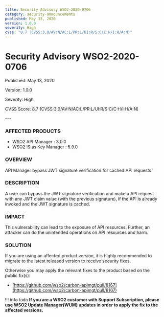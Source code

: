 ```yaml
---
title: Security Advisory WSO2-2020-0706
category: security-announcements
published: May 13, 2020
version: 1.0.0
severity: High
cvss: "8.7 (CVSS:3.0/AV:N/AC:L/PR:L/UI:R/S:C/C:H/I:H/A:N)"
---
```


# Security Advisory WSO2-2020-0706

<p class="doc-info">Published: May 13, 2020</p>
<p class="doc-info">Version: 1.0.0</p>
<p class="doc-info">Severity: High</p>
<p class="doc-info">CVSS Score: 8.7 (CVSS:3.0/AV:N/AC:L/PR:L/UI:R/S:C/C:H/I:H/A:N)</p>
---

### AFFECTED PRODUCTS
* WSO2 API Manager : 3.0.0
* WSO2 IS as Key Manager : 5.9.0


### OVERVIEW
API Manager bypass JWT signature verification for cached API requests.


### DESCRIPTION
A user can bypass the JWT signature verification and make a API request with any JWT claim value (with the previous signature), if the API is already invoked and the JWT signature is cached.


### IMPACT
This vulnerability can lead to the exposure of API resources. Further, an attacker can do the unintended operations on API resources and harm.


### SOLUTION
If you are using an affected product version, it is highly recommended to migrate to the latest released version to receive security fixes.

Otherwise you may apply the relevant fixes to the product based on the public fix(s):

* [https://github.com/wso2/carbon-apimgt/pull/8167](https://github.com/wso2/carbon-apimgt/pull/8167)


!!! info todo
    **If you are a WSO2 customer with Support Subscription, please use [WSO2 Update Manager](https://wso2.com/updates/wum)(WUM) updates in order to apply the fix to the affected versions.**
